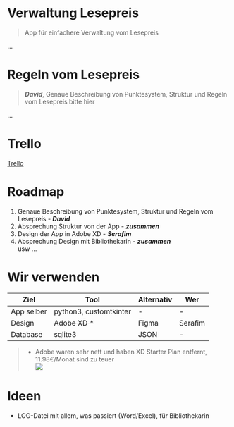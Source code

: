 # Verwaltung Lesepreis  
> App für einfachere Verwaltung vom Lesepreis  

...

# Regeln vom Lesepreis

> ***David***, Genaue Beschreibung von Punktesystem, Struktur und Regeln vom Lesepreis bitte hier

...

# Trello  

[Trello](https://trello.com/b/wMECab3u/lesepreis)  

# Roadmap

1. Genaue Beschreibung von Punktesystem, Struktur und Regeln vom Lesepreis - ***David***  
2. Absprechung Struktur von der App - ***zusammen***
3. Design der App in Adobe XD - ***Serafim***  
4. Absprechung Design mit Bibliothekarin - ***zusammen***  
usw ...

# Wir verwenden

|Ziel|Tool|Alternativ|Wer|
|------|------|------------|-----|
|App selber|python3, customtkinter|-|-|
|Design|~~Adobe XD *~~|Figma|Serafim|
|Database|sqlite3|JSON|-|

> * Adobe waren sehr nett und haben XD Starter Plan entfernt, 11.98€/Monat sind zu teuer  
> ![](https://i.scdn.co/image/ab67616d00001e025c6aa4e3197665d2833b2b27)  


# Ideen  

- LOG-Datei mit allem, was passiert (Word/Excel), für Bibliothekarin
